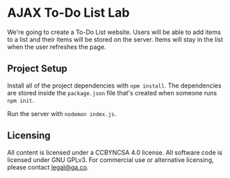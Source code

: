# AJAX To-Do List Lab
We're going to create a To-Do List website. Users will be able
to add items to a list and their items will be stored on the
server. Items will stay in the list when the user refreshes
the page.

## Project Setup

Install all of the project dependencies with `npm install`. The dependencies are
stored inside the `package.json` file that's created when someone runs `npm init`.

Run the server with `nodemon index.js`.

## Licensing
All content is licensed under a CC­BY­NC­SA 4.0 license.
All software code is licensed under GNU GPLv3. For commercial use or alternative licensing, please contact legal@ga.co.

